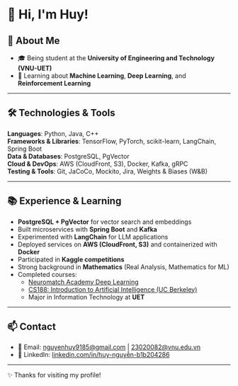 # 👋 Hi, I'm Huy!

## 🚀 About Me  
- 🎓 Being student at the **University of Engineering and Technology (VNU-UET)**  
- 🌱 Learning about **Machine Learning**, **Deep Learning**, and **Reinforcement Learning**  

---

## 🛠️ Technologies & Tools  

**Languages**: Python, Java, C++  
**Frameworks & Libraries**: TensorFlow, PyTorch, scikit-learn, LangChain, Spring Boot  
**Data & Databases**: PostgreSQL, PgVector  
**Cloud & DevOps**: AWS (CloudFront, S3), Docker, Kafka, gRPC  
**Testing & Tools**: Git, JaCoCo, Mockito, Jira, Weights & Biases (W&B)  

---

## 📚 Experience & Learning  
- **PostgreSQL + PgVector** for vector search and embeddings  
- Built microservices with **Spring Boot** and **Kafka** 
- Experimented with **LangChain** for LLM applications  
- Deployed services on **AWS (CloudFront, S3)** and containerized with **Docker**  
- Participated in **Kaggle competitions**  
- Strong background in **Mathematics** (Real Analysis, Mathematics for ML)  
- Completed courses:  
  - [Neuromatch Academy Deep Learning](https://deeplearning.neuromatch.io/)  
  - [CS188: Introduction to Artificial Intelligence (UC Berkeley)](https://inst.eecs.berkeley.edu/~cs188/sp24/)
  - Major in Information Technology at **UET**

---

## 📫 Contact  
- 📧 Email: [nguyenhuy9185@gmail.com](mailto:nguyenhuy9185@gmail.com) | [23020082@vnu.edu.vn](mailto:23020082@vnu.edu.vn)  
- 💼 LinkedIn: [linkedin.com/in/huy-nguyễn-b1b204286](https://www.linkedin.com/in/huy-nguyễn-b1b204286)  

---

✨ Thanks for visiting my profile!  
